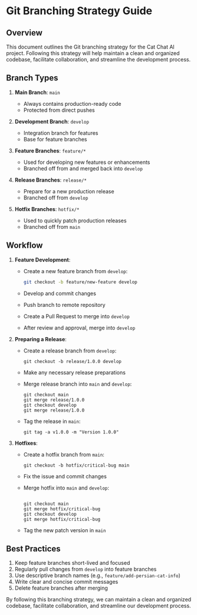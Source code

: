 # Git Branching Strategy Guide

## Overview

This document outlines the Git branching strategy for the Cat Chat AI project. Following this strategy will help maintain a clean and organized codebase, facilitate collaboration, and streamline the development process.

## Branch Types

1. **Main Branch**: `main`
   - Always contains production-ready code
   - Protected from direct pushes

2. **Development Branch**: `develop`
   - Integration branch for features
   - Base for feature branches

3. **Feature Branches**: `feature/*`
   - Used for developing new features or enhancements
   - Branched off from and merged back into `develop`

4. **Release Branches**: `release/*`
   - Prepare for a new production release
   - Branched off from `develop`

5. **Hotfix Branches**: `hotfix/*`
   - Used to quickly patch production releases
   - Branched off from `main`

## Workflow

1. **Feature Development**:
   - Create a new feature branch from `develop`:

     ```bash
     git checkout -b feature/new-feature develop
     ```

   - Develop and commit changes
   - Push branch to remote repository
   - Create a Pull Request to merge into `develop`
   - After review and approval, merge into `develop`

2. **Preparing a Release**:
   - Create a release branch from `develop`:

     ```
     git checkout -b release/1.0.0 develop
     ```

   - Make any necessary release preparations
   - Merge release branch into `main` and `develop`:

     ```
     git checkout main
     git merge release/1.0.0
     git checkout develop
     git merge release/1.0.0
     ```

   - Tag the release in `main`:

     ```
     git tag -a v1.0.0 -m "Version 1.0.0"
     ```

3. **Hotfixes**:
   - Create a hotfix branch from `main`:

     ```
     git checkout -b hotfix/critical-bug main
     ```

   - Fix the issue and commit changes
   - Merge hotfix into `main` and `develop`:
     ```

     git checkout main
     git merge hotfix/critical-bug
     git checkout develop
     git merge hotfix/critical-bug
     ```

   - Tag the new patch version in `main`

## Best Practices

1. Keep feature branches short-lived and focused
2. Regularly pull changes from `develop` into feature branches
3. Use descriptive branch names (e.g., `feature/add-persian-cat-info`)
4. Write clear and concise commit messages
5. Delete feature branches after merging

By following this branching strategy, we can maintain a clean and organized codebase, facilitate collaboration, and streamline our development process.
